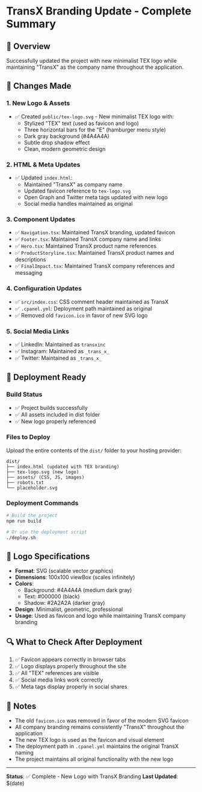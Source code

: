 # TransX Branding Update - Complete Summary

## 🎯 Overview
Successfully updated the project with new minimalist TEX logo while maintaining "TransX" as the company name throughout the application.

## 🔄 Changes Made

### 1. New Logo & Assets
- ✅ Created `public/tex-logo.svg` - New minimalist TEX logo with:
  - Stylized "TEX" text (used as favicon and logo)
  - Three horizontal bars for the "E" (hamburger menu style)
  - Dark gray background (#4A4A4A)
  - Subtle drop shadow effect
  - Clean, modern geometric design

### 2. HTML & Meta Updates
- ✅ Updated `index.html`:
  - Maintained "TransX" as company name
  - Updated favicon reference to `tex-logo.svg`
  - Open Graph and Twitter meta tags updated with new logo
  - Social media handles maintained as original

### 3. Component Updates
- ✅ `Navigation.tsx`: Maintained TransX branding, updated favicon
- ✅ `Footer.tsx`: Maintained TransX company name and links
- ✅ `Hero.tsx`: Maintained TransX product name references
- ✅ `ProductStoryline.tsx`: Maintained TransX product names and descriptions
- ✅ `FinalImpact.tsx`: Maintained TransX company references and messaging

### 4. Configuration Updates
- ✅ `src/index.css`: CSS comment header maintained as TransX
- ✅ `.cpanel.yml`: Deployment path maintained as original
- ✅ Removed old `favicon.ico` in favor of new SVG logo

### 5. Social Media Links
- ✅ LinkedIn: Maintained as `transxinc`
- ✅ Instagram: Maintained as `_trans_x_`
- ✅ Twitter: Maintained as `_trans_x_`

## 🚀 Deployment Ready

### Build Status
- ✅ Project builds successfully
- ✅ All assets included in dist folder
- ✅ New logo properly referenced

### Files to Deploy
Upload the entire contents of the `dist/` folder to your hosting provider:
```
dist/
├── index.html (updated with TEX branding)
├── tex-logo.svg (new logo)
├── assets/ (CSS, JS, images)
├── robots.txt
└── placeholder.svg
```

### Deployment Commands
```bash
# Build the project
npm run build

# Or use the deployment script
./deploy.sh
```

## 🎨 Logo Specifications
- **Format**: SVG (scalable vector graphics)
- **Dimensions**: 100x100 viewBox (scales infinitely)
- **Colors**: 
  - Background: #4A4A4A (medium dark gray)
  - Text: #000000 (black)
  - Shadow: #2A2A2A (darker gray)
- **Design**: Minimalist, geometric, professional
- **Usage**: Used as favicon and logo while maintaining TransX company branding

## 🔍 What to Check After Deployment
1. ✅ Favicon appears correctly in browser tabs
2. ✅ Logo displays properly throughout the site
3. ✅ All "TEX" references are visible
4. ✅ Social media links work correctly
5. ✅ Meta tags display properly in social shares

## 📝 Notes
- The old `favicon.ico` was removed in favor of the modern SVG favicon
- All company branding remains consistently "TransX" throughout the application
- The new TEX logo is used as the favicon and visual element
- The deployment path in `.cpanel.yml` maintains the original TransX naming
- The project maintains all original functionality with the new logo

---
**Status**: ✅ Complete - New Logo with TransX Branding
**Last Updated**: $(date)
